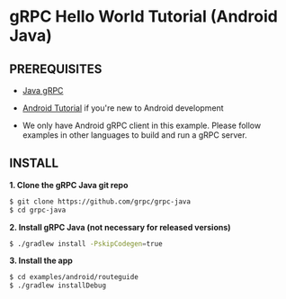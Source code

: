 gRPC Hello World Tutorial (Android Java)
========================

PREREQUISITES
-------------
- [Java gRPC](https://github.com/grpc/grpc-java)

- [Android Tutorial](https://developer.android.com/training/basics/firstapp/index.html) if you're new to Android development

- We only have Android gRPC client in this example. Please follow examples in other languages to build and run a gRPC server.

INSTALL
-------
**1. Clone the gRPC Java git repo**
```sh
$ git clone https://github.com/grpc/grpc-java
$ cd grpc-java
```

**2. Install gRPC Java (not necessary for released versions)**
```sh
$ ./gradlew install -PskipCodegen=true
```

**3. Install the app**
```sh
$ cd examples/android/routeguide
$ ./gradlew installDebug
```
